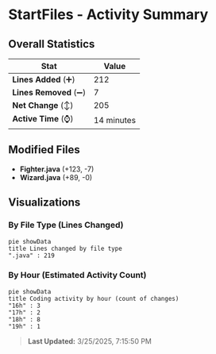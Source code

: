 # StartFiles - Activity Summary 

## Overall Statistics

| Stat                   | Value                                                             |
| ---------------------- | ----------------------------------------------------------------- |
| **Lines Added** (➕)   | 212                                          |
| **Lines Removed** (➖) | 7                                        |
| **Net Change** (↕)    | 205                |
| **Active Time** (⌚)   | 14 minutes |


## Modified Files
- **Fighter.java** (+123, -7)
- **Wizard.java** (+89, -0)

## Visualizations

### By File Type (Lines Changed)

```mermaid
pie showData
title Lines changed by file type
".java" : 219
```

### By Hour (Estimated Activity Count)

```mermaid
pie showData
title Coding activity by hour (count of changes)
"16h" : 3
"17h" : 2
"18h" : 8
"19h" : 1
```


> **Last Updated:** 3/25/2025, 7:15:50 PM